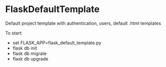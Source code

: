 # FlaskDefaultTemplate
Default project template with authentication, users, default .html templates

To start:

- set FLASK_APP=flask_default_template.py
- flask db init
- flask db migrate
- flask db upgrade